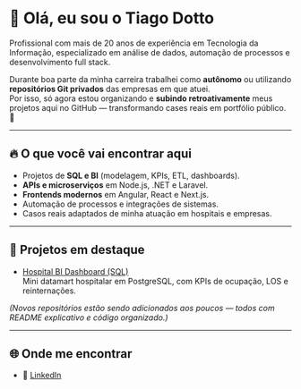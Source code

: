 # 👋 Olá, eu sou o Tiago Dotto

Profissional com mais de 20 anos de experiência em Tecnologia da Informação, especializado em análise de dados, automação de processos e desenvolvimento full stack.  

Durante boa parte da minha carreira trabalhei como **autônomo** ou utilizando **repositórios Git privados** das empresas em que atuei.  
Por isso, só agora estou organizando e **subindo retroativamente** meus projetos aqui no GitHub — transformando cases reais em portfólio público. 🚀

---

## 🔥 O que você vai encontrar aqui
- Projetos de **SQL e BI** (modelagem, KPIs, ETL, dashboards).
- **APIs e microserviços** em Node.js, .NET e Laravel.
- **Frontends modernos** em Angular, React e Next.js.
- Automação de processos e integrações de sistemas.
- Casos reais adaptados de minha atuação em hospitais e empresas.

---

## 📌 Projetos em destaque
- [Hospital BI Dashboard (SQL)](https://github.com/tidotto/hospital-bi-dashboard-sql)  
  Mini datamart hospitalar em PostgreSQL, com KPIs de ocupação, LOS e reinternações.  

*(Novos repositórios estão sendo adicionados aos poucos — todos com README explicativo e código organizado.)*

---

## 🌐 Onde me encontrar
- 💼 [LinkedIn](https://www.linkedin.com/in/tiagodotto)
